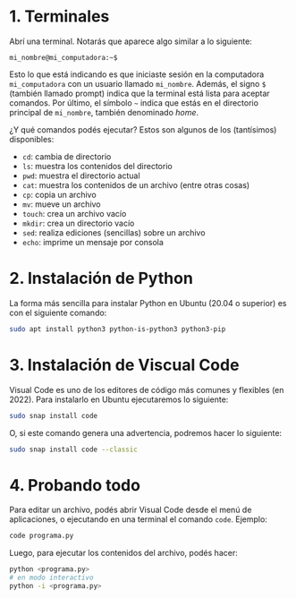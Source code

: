 # 1. Terminales

Abrí una terminal. Notarás que aparece algo similar a lo siguiente:

```shell
mi_nombre@mi_computadora:~$
```

Esto lo que está indicando es que iniciaste sesión en la computadora `mi_computadora` con un usuario llamado `mi_nombre`. Además, el signo `$` (también llamado prompt) indica que la terminal está lista para aceptar comandos. Por último, el símbolo `~` indica que estás en el directorio principal de `mi_nombre`, también denominado _home_.

¿Y qué comandos podés ejecutar? Estos son algunos de los (tantísimos) disponibles:

  * `cd`: cambia de directorio
  * `ls`: muestra los contenidos del directorio
  * `pwd`: muestra el directorio actual
  * `cat`: muestra los contenidos de un archivo (entre otras cosas)
  * `cp`: copia un archivo
  * `mv`: mueve un archivo
  * `touch`: crea un archivo vacío
  * `mkdir`: crea un directorio vacío
  * `sed`: realiza ediciones (sencillas) sobre un archivo
  * `echo`: imprime un mensaje por consola

# 2. Instalación de Python

La forma más sencilla para instalar Python en Ubuntu (20.04 o superior) es con el siguiente comando:

```bash
sudo apt install python3 python-is-python3 python3-pip
```

# 3. Instalación de Viscual Code

Visual Code es uno de los editores de código más comunes y flexibles (en 2022). Para instalarlo en Ubuntu ejecutaremos lo siguiente:

```bash
sudo snap install code
```

O, si este comando genera una advertencia, podremos hacer lo siguiente:

```bash
sudo snap install code --classic
```

# 4. Probando todo

Para editar un archivo, podés abrir Visual Code desde el menú de aplicaciones, o ejecutando en una terminal el comando `code`. Ejemplo:

```bash
code programa.py
```

Luego, para ejecutar los contenidos del archivo, podés hacer:

```bash
python <programa.py>
# en modo interactivo
python -i <programa.py>
```